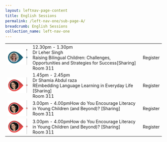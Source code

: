 ```yaml
---
layout: leftnav-page-content
title: English Sessions
permalink: /left-nav-one/sub-page-A/
breadcrumb: English Sessions
collection_name: left-nav-one
---
```


<table>
  
  <tr>
    <td>
      <img src="/images/sharing-sessions-left-markers-el1.png" alt="Dr Mercy Karuniah Jesuvadian" style="width:150px;" />
    </td>
    <td>12.30pm - 1.30pm<br>Dr Leher Singh<br>Raising Bilingual Children: Challenges, Opportunities and Strategies for Success[Sharing]<br> Room 311
    </td>
    <td>Register
    </td>
  </tr>
  <tr>
    <td>
      <img src="/images/sharing-sessions-left-markers-el2.png" alt="Dr Leher Singh" style="width:150px;" />
    </td>
    <td>1.45pm - 2.45pm<br>Dr Shamia Abdul raza<br>REmbedding Language Learning in Everyday Life [Sharing]<br> Room 311
    </td>
    <td>Register
    </td>
  </tr>
    <tr>
    <td>
      <img src="/images/sharing-sessions-left-markers-el2.png" alt="Dr Leher Singh" style="width:150px;" />
    </td>
    <td>3.00pm - 4.00pm<brDr Anitha Devi Pillai<br>How do You Encourage Literacy in Young Children (and Beyond)? [Sharing]<br> Room 311
    </td>
    <td>Register
  </td>
  </tr>
  <tr>
    <td>
      <img src="/images/sharing-sessions-left-markers-el2.png" alt="Dr Leher Singh" style="width:150px;" />
    </td>
    <td>3.00pm - 4.00pm<brDr Anitha Devi Pillai<br>How do You Encourage Literacy in Young Children (and Beyond)? [Sharing]<br> Room 311
    </td>
    <td>Register
  </td>
  </tr>
  
</table>
